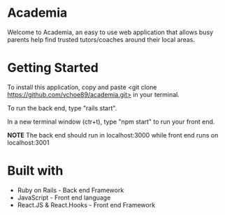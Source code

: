 # Academia

Welcome to Academia, an easy to use web application that allows busy parents help find trusted tutors/coaches around their local areas.

# Getting Started

To install this application, copy and paste <git clone https://github.com/vchoe89/academia.git> in your terminal.

To run the back end, type "rails start".

In a new terminal window (ctr+t), type "npm start" to run your front end.

**NOTE**
The back end should run in localhost:3000 while front end runs on localhost:3001

# Built with

- Ruby on Rails - Back end Framework
- JavaScript - Front end language
- React.JS & React.Hooks - Front end Framework
